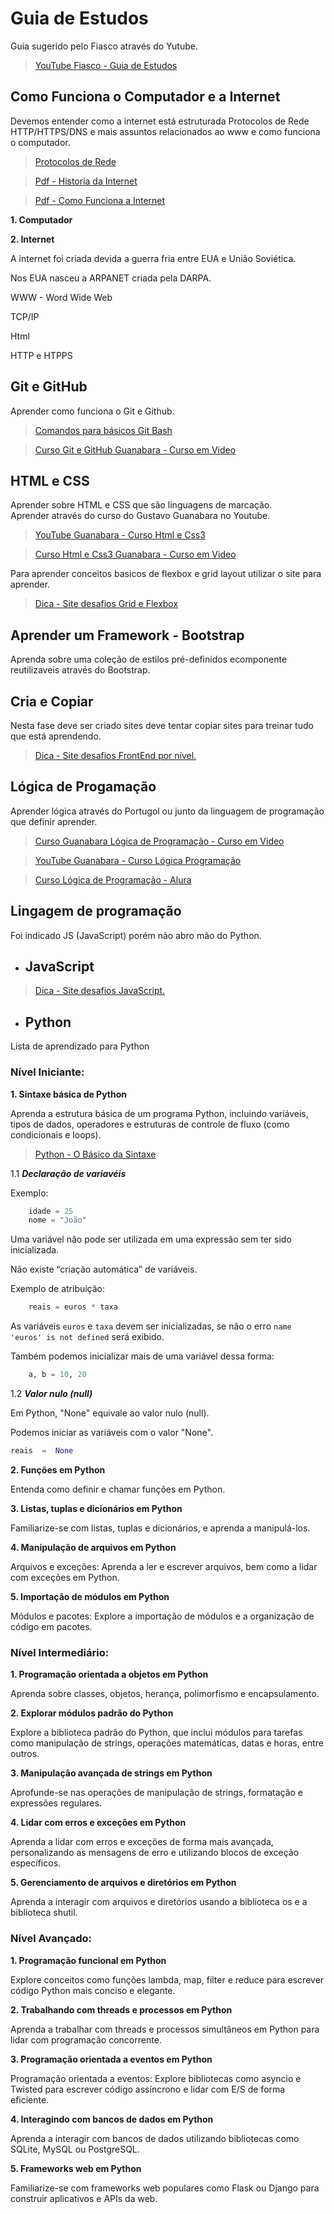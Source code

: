 # Guia de Estudos

Guia sugerido pelo Fiasco através do Yutube.

> [YouTube Fiasco - Guia de Estudos](https://www.youtube.com/watch?v=A1BaZr82XJI)

## Como Funciona o Computador e a Internet

Devemos entender como a internet está estruturada Protocolos de Rede HTTP/HTTPS/DNS e mais assuntos relacionados ao www e como funciona o computador.

> [Protocolos de Rede](https://medium.com/@christiancost47/protocolos-de-rede-quem-s%C3%A3o-o-que-fazem-onde-vivem-5f7ef43aa526)

> [Pdf - Historia da Internet]()

> [Pdf - Como Funciona a Internet]()

**1. Computador**

**2. Internet**

A internet foi criada devida a guerra fria entre EUA e União Soviética.  

Nos EUA nasceu a ARPANET criada pela DARPA.  

WWW - Word Wide Web

TCP/IP

Html

HTTP e HTPPS

## Git e GitHub

Aprender como funciona o Git e Github.

> [Comandos para básicos Git Bash](https://github.com/lexusmem/Comandos_Git_Cmd.git)

> [Curso Git e GitHub Guanabara - Curso em Video](https://www.cursoemvideo.com/curso/curso-de-git-e-github/)

## HTML e CSS

Aprender sobre HTML e CSS que são linguagens de marcação.  
Aprender através do curso do Gustavo Guanabara no Youtube.

> [YouTube Guanabara - Curso Html e Css3](https://youtube.com/playlist?list=PLHz_AreHm4dkZ9-atkcmcBaMZdmLHft8n)

> [Curso Html e Css3 Guanabara - Curso em Video](https://www.cursoemvideo.com/curso/html5-css3-modulo1/)

Para aprender conceitos basicos de flexbox e grid layout utilizar o site para aprender.

> [Dica - Site desafios Grid e Flexbox](https://codingfantasy.com/games/flexboxadventure)


## Aprender um Framework - Bootstrap

Aprenda sobre uma coleção de estilos pré-definidos ecomponente reutilizaveis através do Bootstrap.

## Cria e Copiar

Nesta fase deve ser criado sites deve tentar copiar sites para treinar tudo que está aprendendo.

> [Dica - Site desafios FrontEnd por nível.](https://www.frontendmentor.io/challenges)

## Lógica de Progamação

Aprender lógica através do Portugol ou junto da linguagem de programação que definir aprender.

> [Curso Guanabara Lógica de Programação - Curso em Video](https://www.cursoemvideo.com/curso/curso-de-algoritmo/)

> [YouTube Guanabara - Curso Lógica Programação](https://youtube.com/playlist?list=PLHz_AreHm4dkZ9-atkcmcBaMZdmLHft8n)

> [Curso Lógica de Programação - Alura](https://www.alura.com.br/planos-cursos-online)

## Lingagem de programação

Foi indicado JS (JavaScript) porém não abro mão do Python.

* ## JavaScript  

> [Dica - Site desafios JavaScript.](https://www.jschallenger.com/)

* ## Python

Lista de aprendizado para Python

### **Nível Iniciante:**

**1. Sintaxe básica de Python**

Aprenda a estrutura básica de um programa Python, incluindo variáveis, tipos de dados, operadores e estruturas de controle de fluxo (como condicionais e loops).

> [Python - O Básico da Sintaxe](http://devfuria.com.br/python/sintaxe-basica/)

1.1 ***Declaração de variavéis***

Exemplo:
~~~~Python
    idade = 25  
    nome = "João"
~~~~

Uma variável não pode ser utilizada em uma expressão sem ter sido inicializada.  

Não existe “criação automática” de variáveis.  

Exemplo de atribuição:  

~~~~Python
	reais = euros * taxa
~~~~

As variáveis `euros` e `taxa` devem ser inicializadas, se não o erro `name 'euros' is not defined` será exibido.

Também podemos inicializar mais de uma variável dessa forma:  

~~~~Python
	a, b = 10, 20
~~~~

1.2 ***Valor nulo (null)***

Em Python, "None" equivale ao valor nulo (null).

Podemos iniciar as variáveis com o valor "None".
~~~~Python
reais  =  None
~~~~

**2. Funções em Python**

Entenda como definir e chamar funções em Python.

**3. Listas, tuplas e dicionários em Python**

Familiarize-se com listas, tuplas e dicionários, e aprenda a manipulá-los.

**4. Manipulação de arquivos em Python**

Arquivos e exceções: Aprenda a ler e escrever arquivos, bem como a lidar com exceções em Python.

**5. Importação de módulos em Python**

Módulos e pacotes: Explore a importação de módulos e a organização de código em pacotes.  

### **Nível Intermediário:**

**1. Programação orientada a objetos em Python**  

Aprenda sobre classes, objetos, herança, polimorfismo e encapsulamento.

**2. Explorar módulos padrão do Python**

Explore a biblioteca padrão do Python, que inclui módulos para tarefas como manipulação de strings, operações matemáticas, datas e horas, entre outros.

**3. Manipulação avançada de strings em Python**

Aprofunde-se nas operações de manipulação de strings, formatação e expressões regulares.

**4. Lidar com erros e exceções em Python**

Aprenda a lidar com erros e exceções de forma mais avançada, personalizando as mensagens de erro e utilizando blocos de exceção específicos.

**5. Gerenciamento de arquivos e diretórios em Python**

Aprenda a interagir com arquivos e diretórios usando a biblioteca os e a biblioteca shutil.

### **Nível Avançado:**

**1. Programação funcional em Python**

Explore conceitos como funções lambda, map, filter e reduce para escrever código Python mais conciso e elegante.

**2. Trabalhando com threads e processos em Python**

Aprenda a trabalhar com threads e processos simultâneos em Python para lidar com programação concorrente.

**3. Programação orientada a eventos em Python**

Programação orientada a eventos: Explore bibliotecas como asyncio e Twisted para escrever código assíncrono e lidar com E/S de forma eficiente.

**4. Interagindo com bancos de dados em Python**

Aprenda a interagir com bancos de dados utilizando bibliotecas como SQLite, MySQL ou PostgreSQL.

**5. Frameworks web em Python**

Familiarize-se com frameworks web populares como Flask ou Django para construir aplicativos e APIs da web.  